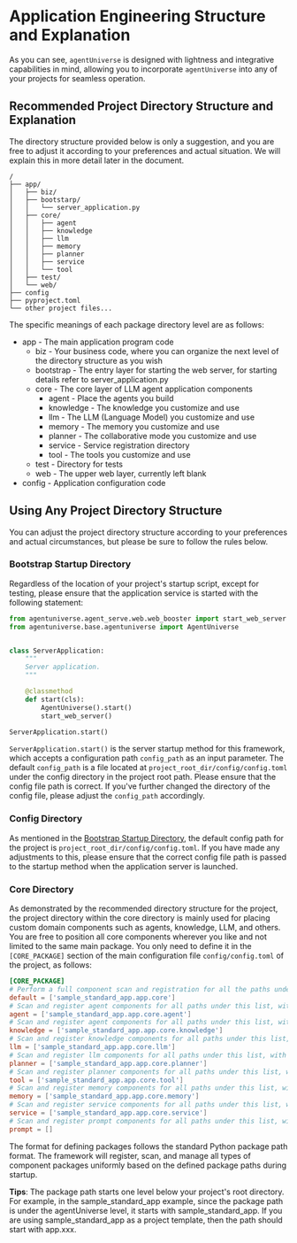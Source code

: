 # Application Engineering Structure and Explanation
As you can see, `agentUniverse` is designed with lightness and integrative capabilities in mind, allowing you to incorporate `agentUniverse` into any of your projects for seamless operation.

## Recommended Project Directory Structure and Explanation
The directory structure provided below is only a suggestion, and you are free to adjust it according to your preferences and actual situation. We will explain this in more detail later in the document.

```
/
├── app/
│   ├── biz/
│   ├── bootstarp/
│   │   └── server_application.py
│   ├── core/
│   │   ├── agent
│   │   ├── knowledge
│   │   ├── llm
│   │   ├── memory
│   │   ├── planner
│   │   ├── service
│   │   └── tool
│   ├── test/
│   └── web/
├── config
├── pyproject.toml
└── other project files...
```

The specific meanings of each package directory level are as follows:
* app - The main application program code
  * biz - Your business code, where you can organize the next level of the directory structure as you wish
  * bootstrap - The entry layer for starting the web server, for starting details refer to server_application.py
  * core - The core layer of LLM agent application components
    * agent - Place the agents you build
    * knowledge - The knowledge you customize and use
    * llm - The LLM (Language Model) you customize and use
    * memory - The memory you customize and use
    * planner - The collaborative mode you customize and use
    * service - Service registration directory
    * tool - The tools you customize and use
  * test - Directory for tests
  * web - The upper web layer, currently left blank
* config - Application configuration code

## Using Any Project Directory Structure
You can adjust the project directory structure according to your preferences and actual circumstances, but please be sure to follow the rules below.

### Bootstrap Startup Directory
Regardless of the location of your project's startup script, except for testing, please ensure that the application service is started with the following statement:

```python
from agentuniverse.agent_serve.web.web_booster import start_web_server
from agentuniverse.base.agentuniverse import AgentUniverse


class ServerApplication:
    """
    Server application.
    """

    @classmethod
    def start(cls):
        AgentUniverse().start()
        start_web_server()

ServerApplication.start()

```
`ServerApplication.start()` is the server startup method for this framework, which accepts a configuration path `config_path` as an input parameter. The default `config_path` is a file located at `project_root_dir/config/config.toml` under the config directory in the project root path. Please ensure that the config file path is correct. If you've further changed the directory of the config file, please adjust the `config_path` accordingly.

### Config Directory
As mentioned in the [Bootstrap Startup Directory](#bootstrap-startup-directory), the default config path for the project is `project_root_dir/config/config.toml`. If you have made any adjustments to this, please ensure that the correct config file path is passed to the startup method when the application server is launched.

### Core Directory
As demonstrated by the recommended directory structure for the project, the project directory within the core directory is mainly used for placing custom domain components such as agents, knowledge, LLM, and others. You are free to position all core components wherever you like and not limited to the same main package. You only need to define it in the `[CORE_PACKAGE]` section of the main configuration file `config/config.toml` of the project, as follows:

```toml
[CORE_PACKAGE]
# Perform a full component scan and registration for all the paths under this list.
default = ['sample_standard_app.app.core']
# Scan and register agent components for all paths under this list, with priority over the default.
agent = ['sample_standard_app.app.core.agent']
# Scan and register agent components for all paths under this list, with priority over the default.
knowledge = ['sample_standard_app.app.core.knowledge']
# Scan and register knowledge components for all paths under this list, with priority over the default.
llm = ['sample_standard_app.app.core.llm']
# Scan and register llm components for all paths under this list, with priority over the default.
planner = ['sample_standard_app.app.core.planner']
# Scan and register planner components for all paths under this list, with priority over the default.
tool = ['sample_standard_app.app.core.tool']
# Scan and register memory components for all paths under this list, with priority over the default.
memory = ['sample_standard_app.app.core.memory']
# Scan and register service components for all paths under this list, with priority over the default.
service = ['sample_standard_app.app.core.service']
# Scan and register prompt components for all paths under this list, with priority over the default.
prompt = []
```
The format for defining packages follows the standard Python package path format. The framework will register, scan, and manage all types of component packages uniformly based on the defined package paths during startup.

**Tips**: The package path starts one level below your project's root directory. For example, in the sample_standard_app example, since the package path is under the agentUniverse level, it starts with sample_standard_app. If you are using sample_standard_app as a project template, then the path should start with app.xxx.